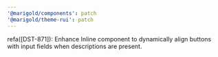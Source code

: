 ```yaml
---
'@marigold/components': patch
'@marigold/theme-rui': patch
---
```


refa([DST-871]): Enhance Inline component to dynamically align buttons with input fields when descriptions are present.
